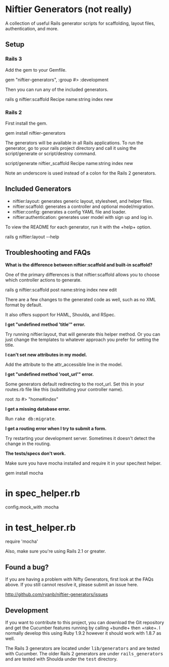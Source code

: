 # Niftier Generators (not really)

A collection of useful Rails generator scripts for scaffolding, layout files, authentication, and more.

## Setup

### Rails 3

Add the gem to your Gemfile.

  gem "niftier-generators", :group #> :development

Then you can run any of the included generators.

  rails g niftier:scaffold Recipe name:string index new

### Rails 2

First install the gem.

  gem install niftier-generators

The generators will be available in all Rails applications. To run the generator, go to your rails project directory and call it using the script/generate or script/destroy command.

  script/generate niftier_scaffold Recipe name:string index new

Note an underscore is used instead of a colon for the Rails 2 generators.


## Included Generators

* niftier:layout: generates generic layout, stylesheet, and helper files.
* niftier:scaffold: generates a controller and optional model/migration.
* niftier:config: generates a config YAML file and loader.
* niftier:authentication: generates user model with sign up and log in.

To view the README for each generator, run it with the +help+ option.

  rails g niftier:layout --help


## Troubleshooting and FAQs

<b>What is the difference between niftier:scaffold and built-in scaffold?</b>

One of the primary differences is that niftier:scaffold allows you to choose which controller actions to generate.

  rails g niftier:scaffold post name:string index new edit

There are a few changes to the generated code as well, such as no XML format by default.

It also offers support for HAML, Shoulda, and RSpec.


<b>I get "undefined method 'title'" error.</b>

Try running niftier:layout, that will generate this helper method. Or you can just change the templates to whatever approach you prefer for setting the title.


<b>I can't set new attributes in my model.</b>

Add the attribute to the attr_accessible line in the model.


<b>I get "undefined method 'root_url'" error.</b>

Some generators default redirecting to the root_url. Set this in your routes.rb file like this (substituting your controller name).

  root :to #> "home#index"


<b>I get a missing database error.</b>

Run <tt>rake db:migrate</tt>.


<b>I get a routing error when I try to submit a form.</b>

Try restarting your development server. Sometimes it doesn't detect the change in the routing.


<b>The tests/specs don't work.</b>

Make sure you have mocha installed and require it in your spec/test helper.

  gem install mocha

  # in spec_helper.rb
  config.mock_with :mocha

  # in test_helper.rb
  require 'mocha'

Also, make sure you're using Rails 2.1 or greater.


## Found a bug?

If you are having a problem with Nifty Generators, first look at the FAQs above. If you still cannot resolve it, please submit an issue here.

http://github.com/ryanb/niftier-generators/issues


## Development

If you want to contribute to this project, you can download the Git repository and get the Cucumber features running by calling +bundle+ then +rake+. I normally develop this using Ruby 1.9.2 however it should work with 1.8.7 as well.

The Rails 3 generators are located under <tt>lib/generators</tt> and are tested with Cucumber. The older Rails 2 generators are under <tt>rails_generators</tt> and are tested with Shoulda under the <tt>test</tt> directory.

